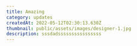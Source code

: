 ```yaml
---
title: Amazing
category: updates
createdAt: 2022-05-12T02:30:13.630Z
thumbnail: public/assets/images/designer-1.jpg
description: sssdadssssssssssssssss
---
```

